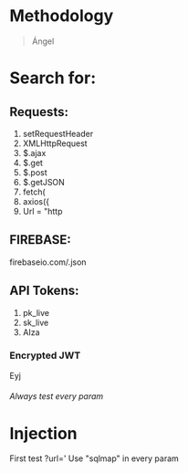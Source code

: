 # Methodology
> Ángel

# Search for:

## Requests:
1) setRequestHeader
2) XMLHttpRequest
3) $.ajax 
4) $.get 
5) $.post 
6) $.getJSON 
7) fetch( 
8) axios({ 
9) Url = "http

## FIREBASE:
firebaseio.com/.json

## API Tokens:
1) pk_live
2) sk_live
3) AIza

### Encrypted JWT
Eyj

###### Always test every param

# Injection

First test ?url='
Use "sqlmap" in every param
